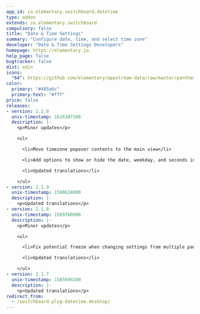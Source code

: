 ```yaml
---
app_id: io.elementary.switchboard.datetime
type: addon
extends: io.elementary.switchboard
compulsory: false
title: "Date & Time Settings"
summary: "Configure date, time, and select time zone"
developer: "Date & Time Settings Developers"
homepage: https://elementary.io
help_page: false
bugtracker: false
dist: odin
icons:
  "64": https://github.com/elementary/appstream-data/raw/master/pantheon-data/main/icons/64x64/switchboard-plug-datetime_preferences-system-time.png
color:
  primary: "#485a6c"
  primary-text: "#fff"
price: false
releases:
- version: 2.2.0
  unix-timestamp: 1626307200
  description: |-
    <p>Minor updates</p>

    <ul>

      <li>Move timezone popover contents to the main view</li>

      <li>Add options to show or hide the date, weekday, and seconds in the clock</li>

      <li>Updated translations</li>

    </ul>
- version: 2.1.9
  unix-timestamp: 1590624000
  description: |-
    <p>Updated translations</p>
- version: 2.1.8
  unix-timestamp: 1589760000
  description: |-
    <p>Minor updates</p>

    <ul>

      <li>Fix potential freeze when changing settings from multiple panes</li>

      <li>Updated translations</li>

    </ul>
- version: 2.1.7
  unix-timestamp: 1585699200
  description: |-
    <p>Updated translations</p>
redirect_from:
  - /switchboard-plug-datetime.desktop/
---
```


